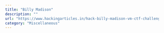 ```yaml
---
title: "Billy Madison"
description: ""
url: "https://www.hackingarticles.in/hack-billy-madison-vm-ctf-challenge/"
category: "Miscellaneous"
---
```

